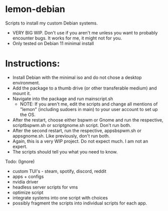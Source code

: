 # lemon-debian
Scripts to install my custom Debian systems. </br>

 - VERY BIG WIP. Don't use if you aren't me unless you want to probably encounter bugs. It works for me, it might not for you. </br>
 - Only tested on Debian 11 minimal install

# Instructions: </br>
 - Install Debian with the minimal iso and do not chose a desktop environment. </br>
 - Add the package to a thumb drive (or other transferable medium) and mount it. </br>
 - Navigate into the package and run mainscript.sh 
   - NOTE: If you aren't me, edit the scripts and change all mentions of "lemon" (including sudoers in main) to your user account to set up the OS. </br>
 - After the restart, choose either bspwm or Gnome and run the respective, scriptbspwm.sh or scriptgnome.sh script. Don't run both. </br>
 - After the second restart, run the respective, appsbspwm.sh or appsgnome.sh. Like previously, don't run both. </br>
 - Again, this is a very WIP project. Do not expect much. I am not an expert.
 - The scripts should tell you what you need to know.

Todo: (Ignore) </br>
 - custom TUI's - steam, spotify, discord, reddit </br>
 - apps + configs </br> 
 - nvidia driver </br>
 - headless server scripts for vms </br>
 - optimize script </br>
 - integrate systems into one script with choices </br>
 - possibly fragment the scripts into individual scripts for each app. </br>
